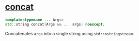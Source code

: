 # [concat](concat.hpp)

```cpp
template<typename ... Args>
std::string concat(Args && ... args) noexcept;
```

Concatenates `args` into a single string using `std::ostringstream`.